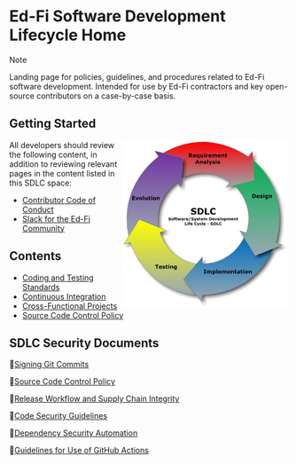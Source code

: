 # Ed-Fi Software Development Lifecycle Home

> [!NOTE]
> Landing page for policies, guidelines, and procedures related to Ed-Fi software development. Intended for use by Ed-Fi contractors and key open-source contributors on a case-by-case basis.

## Getting Started

<img alt="Ed-Fi SDLC"
src= "./images/SDLC-Home/SDLC.jpg"
align=right width=300>

All developers should review the following content, in addition to reviewing relevant pages in the content listed in this SDLC space:

- [Contributor Code of Conduct](https://edfi.atlassian.net/wiki/spaces/ETKB/pages/20875353/Contributor+Code+of+Conduct)
- [Slack for the Ed-Fi Community](https://edfi.atlassian.net/wiki/spaces/ETKB/pages/20875301/Slack+for+the+Ed-Fi+Community)

## Contents

- [Coding and Testing Standards](./Coding%20and%20Testing%20Standards/README.md)
- [Continuous Integration](#)
- [Cross-Functional Projects](#)
- [Source Code Control Policy](#)

## SDLC Security Documents

:blue_book:[Signing Git Commits](https://edfi.atlassian.net/wiki/spaces/ETKB/pages/20875476/Signing+Git+Commits>)

:blue_book:[Source Code Control Policy](https://edfi.atlassian.net/wiki/spaces/SDLC/pages/19334813/Source+Code+Control+Policy)

:blue_book:[Release Workflow and Supply Chain Integrity](https://edfi.atlassian.net/wiki/spaces/SDLC/pages/19334698/Release+Workflow+and+Supply+Chain+Integrity)

:blue_book:[Code Security Guidelines](https://edfi.atlassian.net/wiki/spaces/SDLC/pages/19334579/Code+Security+Guidelines)

:blue_book:[Dependency Security Automation](https://edfi.atlassian.net/wiki/spaces/SDLC/pages/19334569/Dependency+Security+Automation)

:blue_book:[Guidelines for Use of GitHub Actions](https://edfi.atlassian.net/wiki/spaces/SDLC/pages/19334563/Guidelines+for+Use+of+GitHub+Actions)
